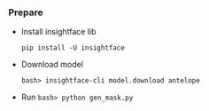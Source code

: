 ### Prepare

- Install insightface lib

   ``pip install -U insightface``

- Download model

  ``bash> insightface-cli model.download antelope``
- Run
  ``bash> python gen_mask.py``